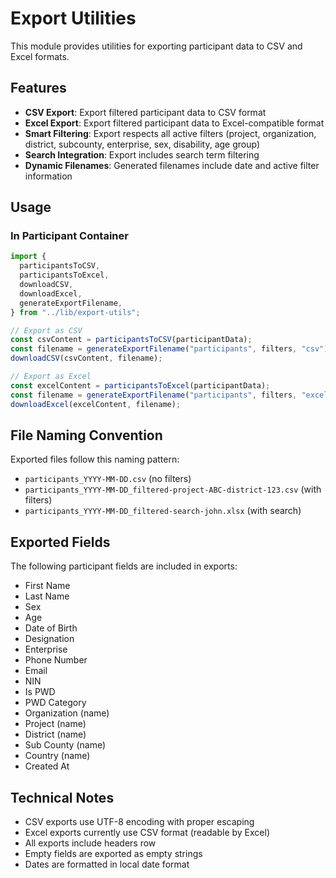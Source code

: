 # Export Utilities

This module provides utilities for exporting participant data to CSV and Excel
formats.

## Features

- **CSV Export**: Export filtered participant data to CSV format
- **Excel Export**: Export filtered participant data to Excel-compatible format
- **Smart Filtering**: Export respects all active filters (project,
  organization, district, subcounty, enterprise, sex, disability, age group)
- **Search Integration**: Export includes search term filtering
- **Dynamic Filenames**: Generated filenames include date and active filter
  information

## Usage

### In Participant Container

```typescript
import {
  participantsToCSV,
  participantsToExcel,
  downloadCSV,
  downloadExcel,
  generateExportFilename,
} from "../lib/export-utils";

// Export as CSV
const csvContent = participantsToCSV(participantData);
const filename = generateExportFilename("participants", filters, "csv");
downloadCSV(csvContent, filename);

// Export as Excel
const excelContent = participantsToExcel(participantData);
const filename = generateExportFilename("participants", filters, "excel");
downloadExcel(excelContent, filename);
```

## File Naming Convention

Exported files follow this naming pattern:

- `participants_YYYY-MM-DD.csv` (no filters)
- `participants_YYYY-MM-DD_filtered-project-ABC-district-123.csv` (with filters)
- `participants_YYYY-MM-DD_filtered-search-john.xlsx` (with search)

## Exported Fields

The following participant fields are included in exports:

- First Name
- Last Name
- Sex
- Age
- Date of Birth
- Designation
- Enterprise
- Phone Number
- Email
- NIN
- Is PWD
- PWD Category
- Organization (name)
- Project (name)
- District (name)
- Sub County (name)
- Country (name)
- Created At

## Technical Notes

- CSV exports use UTF-8 encoding with proper escaping
- Excel exports currently use CSV format (readable by Excel)
- All exports include headers row
- Empty fields are exported as empty strings
- Dates are formatted in local date format
